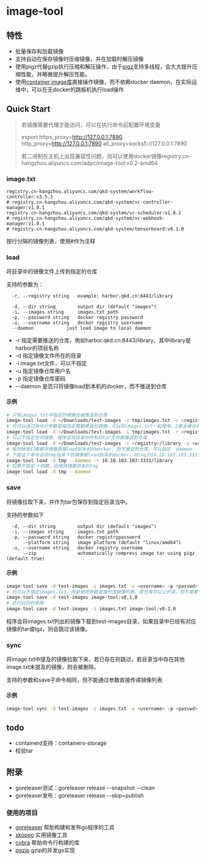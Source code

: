 # image-tool

## 特性

* 批量保存和加载镜像
* 支持自动在保存镜像时压缩镜像，并在加载时解压镜像
* 使用pigz代替gzip执行压缩和解压操作，由于[pigz](https://github.com/klauspost/pgzip)支持多线程，会大大提升压缩性能，并略微提升解压性能。
* 使用[container image库](github.com/containers/image)直接操作镜像，而不依赖docker daemon，在实际运维中，可以在无docker的跳板机执行load操作



## Quick Start

> 若镜像需要代理才能访问，可以在执行命令前配置环境变量
>
> export https_proxy=http://127.0.0.1:7890 http_proxy=http://127.0.0.1:7890 all_proxy=socks5://127.0.0.1:7890
>
> 若二进制在主机上出现兼容性问题，则可以使用docker镜像registry.cn-hangzhou.aliyuncs.com/adpc/image-tool:v0.2-amd64

### image.txt

```
registry.cn-hangzhou.aliyuncs.com/qkd-system/workflow-controller:v3.5.3
# registry.cn-hangzhou.aliyuncs.com/qkd-system/vc-controller-manager:v1.8.1
registry.cn-hangzhou.aliyuncs.com/qkd-system/vc-scheduler:v1.8.1
# registry.cn-hangzhou.aliyuncs.com/qkd-system/vc-webhook-manager:v1.8.1
# registry.cn-hangzhou.aliyuncs.com/qkd-system/tensorboard:v0.1.0
```

按行分隔的镜像列表，使用#作为注释

### load

将目录中的镜像文件上传到指定的仓库

支持的参数为：

```
  -r, --registry string   example: harbor.qkd.cn:8443/library

  -d, --dir string        output dir (default "images")
  -i, --images string     images.txt path
  -p, --password string   docker registry password
  -u, --username string   docker registry username
  --daemon            just load image to local daemon
```

* -r 指定需要推送的仓库，例如harbor.qkd.cn:8443/library，其中library是harbor的项目名称
* -d 指定镜像文件所在的目录
* -i image.txt文件，可以不指定
* -u 指定镜像仓库用户名
* -p 指定镜像仓库密码
* --daemon 是否只将镜像load到本机的docker，而不推送到仓库

#### 示例

```sh
# 只有images.txt中指定的镜像会被推送到仓库
image-tool load -d ~/Downloads/test-images -i tmp/images.txt -r <registry>/library -u <username> -p <passwd>
# 也可以通过命令行参数直接指定需要推送到镜像，可以和images.txt一起使用，2者会被合并
image-tool load -d ~/Downloads/test-images -i tmp/images.txt -r <registry>/library -u <username> -p <passwd> nginx:latest
# 可以不指定任何镜像，程序会将目录中所有的tar文件都推送到仓库
image-tool load -d ~/Downloads/test-images -r <registry>/library -u <username> -p <passwd>
# 有时候我们需要将镜像直接load到本机的docker，而不推送到仓库，可以指定--daemon
# 下面这个命令会将tmp目录下的镜像都load到本机docker，并tag为10.10.103.103:3333/library/<name>:<tag>
image-tool load -d tmp --daemon -r 10.10.103.103:3333/library
# 如果不指定-r参数，则维持镜像原本的tag
image-tool load -d tmp --daemon
```



### save

将镜像拉取下来，并作为tar包保存到指定目录当中。

支持的参数如下

```
  -d, --dir string        output dir (default "images")
  -i, --images string     images.txt path
  -p, --password string   docker registrypassword
      --platform string   image platform (default "linux/amd64")
  -u, --username string   docker registry username
      --zip               automatically compress image tar using pigz (default true)
```

#### 示例

```bash
image-tool save -d test-images -i images.txt -u <username> -p <passwd> --platform=linux/arm64
# 也可以不指定images.txt，而是使用参数直接传递镜像列表，若仓库可以公开读，则不需要指定用户名密码
image-tool save -d test-images image-tool:v0.1.0
# 也可以同时使用
image-tool save -d test-images -i images.txt image-tool:v0.1.0
```

程序会将images.txt列出的镜像下载到test-images目录，如果目录中已经有对应镜像的tar或tgz，则会跳过该镜像。

### sync

将image.txt中提及的镜像拉取下来，若已存在则跳过，若目录当中存在其他image.txt未提及的镜像，则会被删除。

支持的参数和save子命令相同，但不能通过参数直接传递镜像列表

#### 示例

```sh
image-tool sync -d test-images -i images.txt -u <username> -p <passwd> --platform=linux/arm64
```


## todo

* containerd支持：containers-storage
* 校验tar



## 附录

* goreleaser测试：goreleaser release --snapshot --clean
* goreleaser发布：goreleaser release --skip=publish

### 使用的项目

* [goreleaser](https://github.com/goreleaser/goreleaser) 帮助构建和发布go程序的工具
* [skopeo](https://github.com/containers/skopeo) 实用镜像工具
* [cobra](https://github.com/spf13/cobra) 帮助命令行构建的库
* [pgzip](https://github.com/klauspost/pgzip) gzip的并发go实现